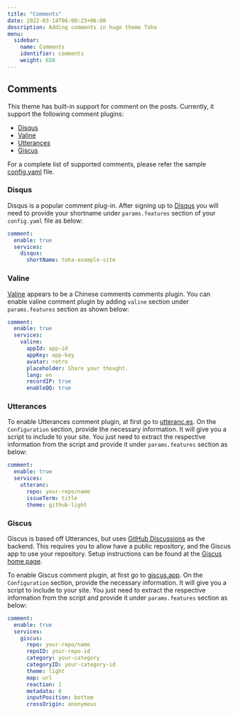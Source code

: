 ```yaml
---
title: "Comments"
date: 2022-03-14T06:00:23+06:00
description: Adding comments in hugo theme Toha
menu:
  sidebar:
    name: Comments
    identifier: comments
    weight: 650
---
```

## Comments

This theme has built-in support for comment on the posts. Currently, it support the following comment plugins:

- [Disqus](https://disqus.com/)
- [Valine](https://valine.js.org/)
- [Utterances](https://utteranc.es/)
- [Giscus](https://giscus.app/)

For a complete list of supported comments, please refer the sample [config.yaml](https://github.com/hugo-toha/hugo-toha.github.io/blob/main/config.yaml) file.

### Disqus

Disqus is a popular comment plug-in. After signing up to [Disqus](https://disqus.com/) you will need to provide your shortname under `params.features` section of your `config.yaml` file as below:

```yaml
comment:
  enable: true
  services:
    disqus:
      shortName: toha-example-site
```

### Valine

[Valine](https://valine.js.org/) appears to be a Chinese comments comments plugin. You can enable valine comment plugin by adding `valine` section under `params.features` section as shown below:

```yaml
comment:
  enable: true
  services:
    valine:
      appId: app-id
      appKey: app-key
      avatar: retro
      placeholder: Share your thought.
      lang: en
      recordIP: true
      enableQQ: true
```

### Utterances

To enable Utterances comment plugin, at first go to [utteranc.es](https://utteranc.es/). On the `Configuration` section, provide the necessary information. It will give you a script to include to your site. You just need to extract the respective information from the script and provide it under `params.features` section as below:

```yaml
comment:
  enable: true
  services:
    utteranc:
      repo: your-repo/name
      issueTerm: title
      theme: github-light
```

### Giscus

Giscus is based off Utterances, but uses [GitHub Discussions](https://docs.github.com/en/discussions) as the backend. This requires you to allow have a public repository, and the Giscus app to use your repository. Setup instructions can be found at the [Giscus home page](https://giscus.app/).

To enable Giscus comment plugin, at first go to [giscus.app](https://giscus.app/). On the `Configuration` section, provide the necessary information. It will give you a script to include to your site. You just need to extract the respective information from the script and provide it under `params.features` section as below:

```yaml
comment:
  enable: true
  services:
    giscus:
      repo: your-repo/name
      repoID: your-repo-id
      category: your-category
      categoryID: your-category-id
      theme: light
      map: url
      reaction: 1
      metadata: 0
      inputPosition: bottom
      crossOrigin: anonymous
```
